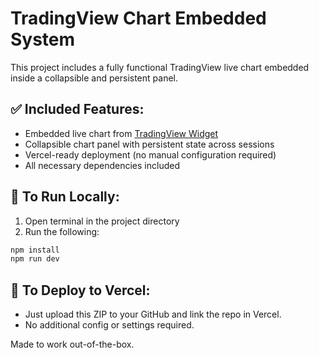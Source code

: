 # TradingView Chart Embedded System

This project includes a fully functional TradingView live chart embedded inside a collapsible and persistent panel.

## ✅ Included Features:
- Embedded live chart from [TradingView Widget](https://tradingview-widget.vercel.app/)
- Collapsible chart panel with persistent state across sessions
- Vercel-ready deployment (no manual configuration required)
- All necessary dependencies included

## 🚀 To Run Locally:
1. Open terminal in the project directory
2. Run the following:
```bash
npm install
npm run dev
```

## 🔄 To Deploy to Vercel:
- Just upload this ZIP to your GitHub and link the repo in Vercel.
- No additional config or settings required.

Made to work out-of-the-box.